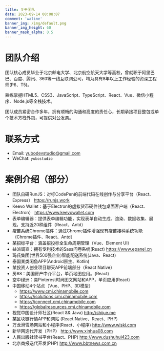 ```yaml
---
title: 关于团队
date: 2023-09-14 00:08:07
comment: 'waline'
banner_img: /img/default.png
banner_img_height: 60
banner_mask_alpha: 0.5
---
```


<div class="markdown-body">

# 团队介绍

团队核心成员毕业于北京邮电大学、北京航空航天大学等高校，曾就职于阿里巴巴、百度、腾讯、360等一线互联网公司，均为具有8年以上工作经验的资深工程师(P6、T5)。

熟练掌握HTML5、CSS3、JavaScript、TypeScript、React、Vue、微信小程序、Node.js等全栈技术。

团队成员紧密合作多年，拥有顺畅的沟通和高度的责任心，长期承接项目整包或单个技术方栈外包，可提供对公发票。

# 联系方式

- Email: [yubodevstudio@gmail.com](mailto:yubodevstudio@gmail.com)
- WeChat:  `yubostudio`

# 案例介绍（部分）

- 团队自研RunJS：对标CodePen的前端代码在线创作与分享平台（React、Express） https://runjs.work
- Keevo Wallet：基于Electron的虚拟货币硬件钱包桌面客户端（React、Electron） https://www.keevowallet.com
- 表单编辑器：提供表单编辑功能，实现表单自动生成、渲染、数据收集、展现，支持近20种组件（React、Antd）
- 疫苗系统Chrome插件：通过Chrome插件增强现有疫苗接种系统功能（Chrome插件、React、Antd）
- 某招标平台：涵盖招投标全生命周期管理（Vue、Element UI）
- 益派调查：拥有专利技术的Sass问卷系统(React) https://www.epanel.cn
- 玛氏集团(世界500强企业)智能配送系统(Java、React)
- 泰国某类闲鱼APP(Android原生、Kotlin)
- 某投资人创业项目聊天APP前端部分（React Native）
- 房88：美国房产中介平台，单页地图应用。(React)
- 空中绿洲：类Pinterest时尚图文网站和APP，单页应用(React)
- 中国移动4个站点（Vue、PHP、3D模型）
    - https://www.cmi.chinamobile.com
    - https://isolutions.cmi.chinamobile.com
    - https://iconnect.cmi.chinamobile.com
    - https://globalresources.cmi.chinamobile.com
- 视觉中国设计师社区(React && Java) http://shijue.me
- 某区块链行情APP和网站 (React Native、React、PHP)
- 万龙滑雪场网站和小程序(React、小程序) http://www.wlski.com
- 新华网迭代开发（PHP） http://www.xinhua08.com
- 人民出版社读书平台(React、PHP) http://www.dushuhui423.com
- 北京商报迭代开发(PHP) http://www.bbtnews.com.cn



</div/>
